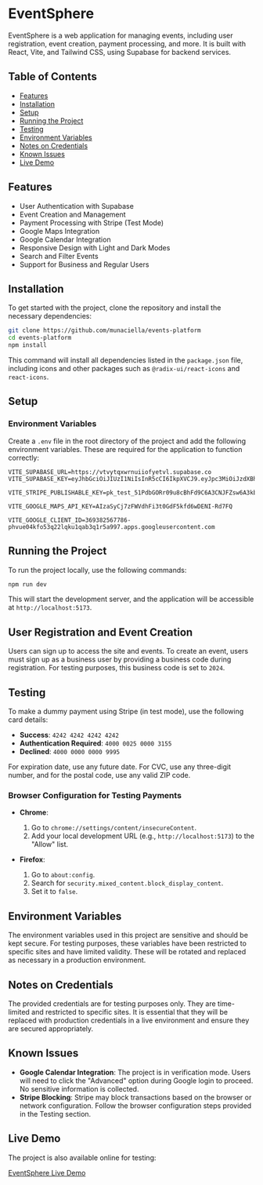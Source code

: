 # EventSphere

EventSphere is a web application for managing events, including user registration, event creation, payment processing, and more. It is built with React, Vite, and Tailwind CSS, using Supabase for backend services.

## Table of Contents

- [Features](#features)
- [Installation](#installation)
- [Setup](#setup)
- [Running the Project](#running-the-project)
- [Testing](#testing)
- [Environment Variables](#environment-variables)
- [Notes on Credentials](#notes-on-credentials)
- [Known Issues](#known-issues)
- [Live Demo](#live-demo)

## Features

- User Authentication with Supabase
- Event Creation and Management
- Payment Processing with Stripe (Test Mode)
- Google Maps Integration
- Google Calendar Integration
- Responsive Design with Light and Dark Modes
- Search and Filter Events
- Support for Business and Regular Users

## Installation

To get started with the project, clone the repository and install the necessary dependencies:

```bash
git clone https://github.com/munaciella/events-platform
cd events-platform
npm install
```

This command will install all dependencies listed in the `package.json` file, including icons and other packages such as `@radix-ui/react-icons` and `react-icons`.

## Setup

### Environment Variables

Create a `.env` file in the root directory of the project and add the following environment variables. These are required for the application to function correctly:

```env
VITE_SUPABASE_URL=https://vtvytqxwrnuiiofyetvl.supabase.co
VITE_SUPABASE_KEY=eyJhbGciOiJIUzI1NiIsInR5cCI6IkpXVCJ9.eyJpc3MiOiJzdXBhYmFzZSIsInJlZiI6InZ0dnl0cXh3cm51aWlvZnlldHZsIiwicm9sZSI6ImFub24iLCJpYXQiOjE3MjA1MzkyMTksImV4cCI6MjAzNjExNTIxOX0.X7mjioVOzmJKsxdbTtSTvArevFRhnC4a04cK_u9qWDI

VITE_STRIPE_PUBLISHABLE_KEY=pk_test_51PdbGORr09u8cBhFd9C6A3CNJFZsw6A3kb6kUH7HrVRb9XMXsSAmVByqNLbKepEYwrqMi5BzQjZ4fQHJla1YXtNT00SocMFrcL

VITE_GOOGLE_MAPS_API_KEY=AIzaSyCj7zFWVdhFi3t0GdF5kfd6wDENI-Rd7FQ

VITE_GOOGLE_CLIENT_ID=369382567786-phvue04kfo53q22lqku1qab3q1r5a997.apps.googleusercontent.com
```

## Running the Project

To run the project locally, use the following commands:

```bash
npm run dev
```

This will start the development server, and the application will be accessible at `http://localhost:5173`.

## User Registration and Event Creation

Users can sign up to access the site and events. To create an event, users must sign up as a business user by providing a business code during registration. For testing purposes, this business code is set to `2024`.

## Testing

To make a dummy payment using Stripe (in test mode), use the following card details:

- **Success**: `4242 4242 4242 4242`
- **Authentication Required**: `4000 0025 0000 3155`
- **Declined**: `4000 0000 0000 9995`

For expiration date, use any future date. For CVC, use any three-digit number, and for the postal code, use any valid ZIP code.

### Browser Configuration for Testing Payments

- **Chrome**:
  1. Go to `chrome://settings/content/insecureContent`.
  2. Add your local development URL (e.g., `http://localhost:5173`) to the "Allow" list.

- **Firefox**:
  1. Go to `about:config`.
  2. Search for `security.mixed_content.block_display_content`.
  3. Set it to `false`.

## Environment Variables

The environment variables used in this project are sensitive and should be kept secure. For testing purposes, these variables have been restricted to specific sites and have limited validity. These will be rotated and replaced as necessary in a production environment.

## Notes on Credentials

The provided credentials are for testing purposes only. They are time-limited and restricted to specific sites. It is essential that they will be replaced with production credentials in a live environment and ensure they are secured appropriately.

## Known Issues

- **Google Calendar Integration**: The project is in verification mode. Users will need to click the "Advanced" option during Google login to proceed. No sensitive information is collected.
- **Stripe Blocking**: Stripe may block transactions based on the browser or network configuration. Follow the browser configuration steps provided in the Testing section.

## Live Demo

The project is also available online for testing:

[EventSphere Live Demo](https://event-sphere-web.netlify.app/)

